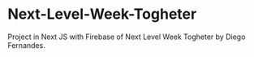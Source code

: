 # Next-Level-Week-Togheter
Project in Next JS with Firebase of Next Level Week Togheter by Diego Fernandes.

